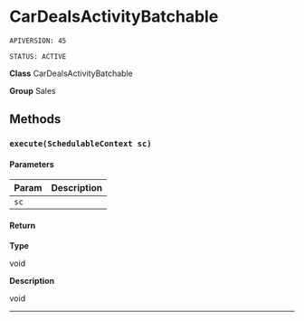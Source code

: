 # CarDealsActivityBatchable

`APIVERSION: 45`

`STATUS: ACTIVE`



**Class** CarDealsActivityBatchable


**Group** Sales

## Methods
### `execute(SchedulableContext sc)`
#### Parameters

|Param|Description|
|---|---|
|`sc`||

#### Return

**Type**

void

**Description**

void

---
